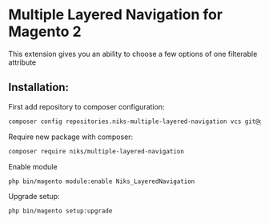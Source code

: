 # Multiple Layered Navigation for Magento 2

This extension gives you an ability to choose a few options of one filterable attribute

## Installation:

First add repository to composer configuration:
```bash
composer config repositories.niks-multiple-layered-navigation vcs git@github.com:Jman/magento2-multiple-layered-navigation.git
```

Require new package with composer:
```bash
composer require niks/multiple-layered-navigation
```

Enable module
```bash
php bin/magento module:enable Niks_LayeredNavigation
```

Upgrade setup:
```bash
php bin/magento setup:upgrade
```
